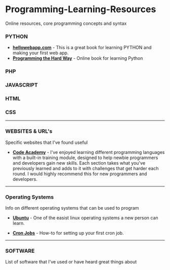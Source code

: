 # Programming-Learning-Resources
Online resources, core programming concepts and syntax

### PYTHON

* [**hellowebapp.com**](https://hellowebapp.com/) - This is a great book for learning PYTHON and making your first web app.
* [**Programming the Hard Way**](http://learnpythonthehardway.org/book/index.html) - Online book for learning Python

### PHP

### JAVASCRIPT

### HTML

### CSS

***

### WEBSITES & URL's
Specific websites that I've found useful

* [**Code Academy**](http://www.codecademy.com/learn) - I've enjoyed learning different programming languages with a built-in training module, designed to help newbie programmers and developers gain new skills. Each section takes what you've previously learned and adds to it with challenges that get harder each round. I would highly recommend this for new programmers and developers.

***

### Operating Systems
Info on different operating systems that can be used to program

* [**Ubuntu**](http://www.ubuntu.com/) - One of the easist linux operating systems a new person can learn. 

* [**Cron Jobs**](https://help.ubuntu.com/community/CronHowto) - How-to for setting up your first cron job.

***

### SOFTWARE
List of software that I've used or have heard great things about
